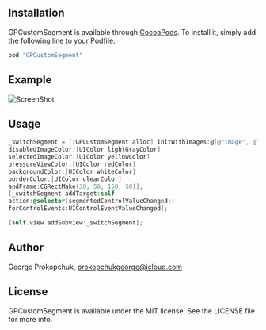 
## Installation

GPCustomSegment is available through [CocoaPods](http://cocoapods.org). To install
it, simply add the following line to your Podfile:

```ruby
pod "GPCustomSegment"
```
## Example
![ScreenShot](https://raw.github.com/gprokopchuk/Screenshots/master/gpcustomsegment.png)

## Usage

```objective-c
_switchSegment = [[GPCustomSegment alloc] initWithImages:@[@"image", @"image",@"image"]
disabledImageColor:[UIColor lightGrayColor]
selectedImageColor:[UIColor yellowColor]
pressureViewColor:[UIColor redColor]
backgroundColor:[UIColor whiteColor]
borderColor:[UIColor clearColor]
andFrame:CGRectMake(30, 50, 150, 50)];
[_switchSegment addTarget:self
action:@selector(segmentedControlValueChanged:)
forControlEvents:UIControlEventValueChanged];

[self.view addSubview:_switchSegment];
```

## Author

George Prokopchuk, prokopchukgeorge@icloud.com

## License

GPCustomSegment is available under the MIT license. See the LICENSE file for more info.